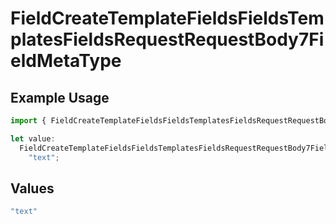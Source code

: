 # FieldCreateTemplateFieldsFieldsTemplatesFieldsRequestRequestBody7FieldMetaType

## Example Usage

```typescript
import { FieldCreateTemplateFieldsFieldsTemplatesFieldsRequestRequestBody7FieldMetaType } from "@documenso/sdk-typescript/models/operations";

let value:
  FieldCreateTemplateFieldsFieldsTemplatesFieldsRequestRequestBody7FieldMetaType =
    "text";
```

## Values

```typescript
"text"
```